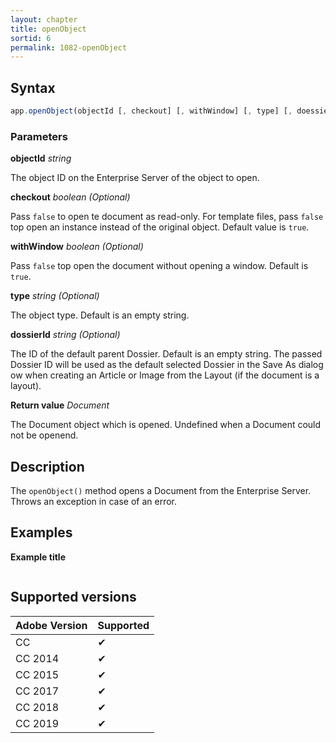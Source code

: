 ```yaml
---
layout: chapter
title: openObject
sortid: 6
permalink: 1082-openObject
---
```

## Syntax

```javascript
app.openObject(objectId [, checkout] [, withWindow] [, type] [, doessierId]);
```

### Parameters

**objectId** *string*

The object ID on the Enterprise Server of the object to open.

**checkout** *boolean (Optional)*

Pass `false` to open te document as read-only. For template files, pass `false` top open an instance instead of the original object.
Default value is `true`.

**withWindow** *boolean (Optional)*

Pass `false` top open the document without opening a window.
Default is `true`.

**type** *string (Optional)*

The object type. Default is an empty string.

**dossierId** *string (Optional)*

The ID of the default parent Dossier. Default is an empty string.
The passed Dossier ID will be used as the default selected Dossier in the Save As dialog ow when creating an Article or Image from the Layout (if the document is a layout).

**Return value** *Document*

The Document object which is opened. Undefined when a Document could not be openend.

## Description

The `openObject()` method opens a Document from the Enterprise Server. Throws an exception in case of an error.

## Examples

**Example title**

```javascript

```

## Supported versions

| Adobe Version | Supported |
|---------------|-----------|
| CC            | ✔         |
| CC 2014       | ✔         |
| CC 2015       | ✔         |
| CC 2017       | ✔         |
| CC 2018       | ✔         |
| CC 2019       | ✔         |